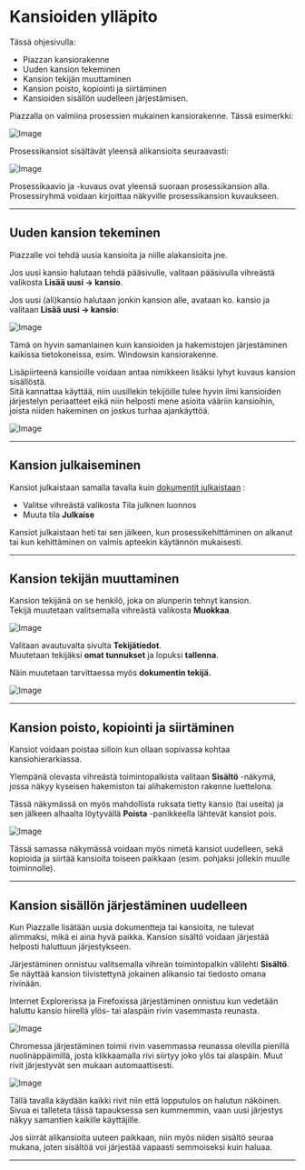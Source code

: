 # Kansioiden ylläpito


Tässä ohjesivulla: 

- Piazzan kansiorakenne 
- Uuden kansion tekeminen 
- Kansion tekijän muuttaminen
- Kansion poisto, kopiointi ja siirtäminen
- Kansioiden sisällön uudelleen järjestämisen.


Piazzalla on valmiina prosessien mukainen kansiorakenne. Tässä esimerkki:

![Image](kuvat/kansioidenyllapito.png)

Prosessikansiot sisältävät yleensä alikansioita seuraavasti:

![Image](kuvat/dosettiasiakas.png)

Prosessikaavio ja -kuvaus ovat yleensä suoraan prosessikansion alla.<br>
Prosessiryhmä voidaan kirjoittaa näkyville prosessikansion kuvaukseen.

----

## Uuden kansion tekeminen

Piazzalle voi tehdä uusia kansioita ja niille alakansioita jne.

Jos uusi kansio halutaan tehdä pääsivulle, valitaan pääsivulla vihreästä valikosta __Lisää uusi -> kansio__.

Jos uusi (ali)kansio halutaan jonkin kansion alle, avataan ko. kansio ja valitaan __Lisää uusi -> kansio__:

![Image](kuvat/kuva-118.png)

Tämä on hyvin samanlainen kuin kansioiden ja hakemistojen järjestäminen kaikissa tietokoneissa, esim. Windowsin kansiorakenne.

Lisäpiirteenä kansioille voidaan antaa nimikkeen lisäksi lyhyt kuvaus kansion sisällöstä.<br>
Sitä kannattaa käyttää, niin uusillekin tekijöille tulee hyvin ilmi kansioiden järjestelyn periaatteet eikä niin helposti mene asioita vääriin kansioihin, joista niiden hakeminen on joskus turhaa ajankäyttöä.

![Image](kuvat/kuva-117.png)

----

## Kansion julkaiseminen

Kansiot julkaistaan samalla tavalla kuin [dokumentit julkaistaan](dokumentin_yllapito/#dokumentin-julkaiseminen) :

- Valitse vihreästä valikosta Tila julknen luonnos
- Muuta tila **Julkaise**

Kansiot julkaistaan heti tai sen jälkeen, kun prosessikehittäminen on alkanut tai kun kehittäminen on valmis apteekin käytännön mukaisesti.

----

## Kansion tekijän muuttaminen

Kansion tekijänä on se henkilö, joka on alunperin tehnyt kansion.<br>
Tekijä muutetaan valitsemalla vihreästä valikosta **Muokkaa**. 

![Image](kuvat/kansionmuokkaaminen.png)

Valitaan avautuvalta sivulta **Tekijätiedot**.<br>
Muutetaan tekijäksi **omat tunnukset** ja lopuksi **tallenna**.<br>

Näin muutetaan tarvittaessa myös **dokumentin tekijä.** 

![Image](kuvat/kansionmuokkaaminen4.png)

----

## Kansion poisto, kopiointi ja siirtäminen

Kansiot voidaan poistaa silloin kun ollaan sopivassa kohtaa kansiohierarkiassa.

Ylempänä olevasta vihreästä toimintopalkista valitaan **Sisältö** -näkymä, jossa näkyy kyseisen hakemiston tai alihakemiston rakenne luettelona. 

Tässä näkymässä on myös mahdollista ruksata tietty kansio (tai useita) ja sen jälkeen alhaalta löytyvällä **Poista** -panikkeella lähtevät kansiot pois.

![Image](kuvat/kuva-132.png)

Tässä samassa näkymässä voidaan myös nimetä kansiot uudelleen, sekä kopioida ja siirtää kansioita toiseen paikkaan (esim. pohjaksi jollekin muulle toiminnolle). 

----

## Kansion sisällön järjestäminen uudelleen

Kun Piazzalle lisätään uusia dokumentteja tai kansioita, ne tulevat alimmaksi, mikä ei aina hyvä paikka.
Kansion sisältö voidaan järjestää helposti haluttuun järjestykseen.

Järjestäminen onnistuu valitsemalla vihreän toimintopalkin välilehti **Sisältö**.
Se näyttää kansion tiivistettynä jokainen alikansio tai tiedosto omana rivinään.

Internet Explorerissa ja Firefoxissa järjestäminen onnistuu kun vedetään haluttu kansio hiirellä ylös- tai alaspäin rivin vasemmasta reunasta. 

![Image](kuvat/kuva-133.png)

Chromessa järjestäminen toimii rivin vasemmassa reunassa olevilla pienillä nuolinäppäimillä, josta klikkaamalla rivi siirtyy joko ylös tai alaspäin. Muut rivit järjestyvät sen mukaan automaattisesti.

![Image](kuvat/kuva-133b.png)

Tällä tavalla käydään kaikki rivit niin että lopputulos on halutun näköinen.<br>
Sivua ei talleteta tässä tapauksessa sen kummemmin, vaan uusi järjestys näkyy samantien kaikille käyttäjille.

Jos siirrät alikansioita uuteen paikkaan, niin myös niiden sisältö seuraa mukana, joten sisältöä voi järjestää vapaasti semmoiseksi kuin haluaa.

----

